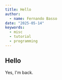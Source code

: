 ```yaml
---
title: Hello
author:
  - name: Fernando Basso
date: "2025-05-14"
keywords:
  - misc
  - tutorial
  - programming
---
```


## Hello

Yes, I'm back.
